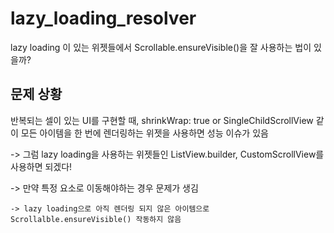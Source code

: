 # lazy_loading_resolver

lazy loading 이 있는 위젯들에서 Scrollable.ensureVisible()을 잘 사용하는 법이 있을까?

## 문제 상황
반복되는 셀이 있는 UI를 구현할 때, shrinkWrap: true or SingleChildScrollView 같이 모든 아이템을 한 번에 렌더링하는 위젯을 사용하면 성능 이슈가 있음

-> 그럼 lazy loading을 사용하는 위젯들인 ListView.builder, CustomScrollView를 사용하면 되겠다!

  -> 만약 특정 요소로 이동해야하는 경우 문제가 생김

    -> lazy loading으로 아직 렌더링 되지 않은 아이템으로 Scrollalble.ensureVisible() 작동하지 않음
  
